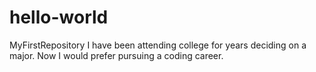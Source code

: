 # hello-world
MyFirstRepository
I have been attending college for years deciding on a major. Now I would prefer pursuing a coding career.
